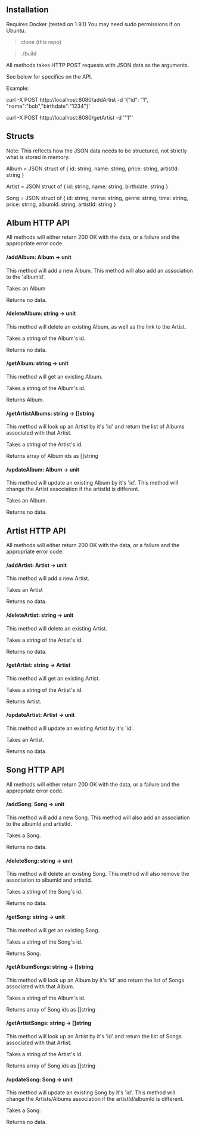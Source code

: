 ## Installation

Requires Docker (tested on 1.9.1)
You may need sudo permissions if on Ubuntu.

> clone (this repo)

> ./build

All methods takes HTTP POST requests with JSON data as the arguments.

See below for specifics on the API.

Example:

  curl -X POST http://localhost:8080/addArtist -d '{"id": "1", "name":"bob","birthdate":"1234"}'

  curl -X POST http://localhost:8080/getArtist -d '"1"'

## Structs

Note: This reflects how the JSON data needs to be structured, not strictly what is stored in memory.

Album = JSON struct of {
  id:       string,
  name:     string,
  price:    string,
  artistId: string
}

Artist = JSON struct of {
  id:        string,
  name:      string,
  birthdate: string
}

Song = JSON struct of {
  id:       string,
  name:     string,
  genre:    string,
  time:     string,
  price:    string,
  albumId:  string,
  artistId: string
}

## Album HTTP API

All methods will either return 200 OK with the data, or a failure and the appropriate error code.

#### /addAlbum: Album -> unit
This method will add a new Album.
This method will also add an association to the 'albumId'.

Takes an Album

Returns no data.

#### /deleteAlbum: string -> unit
This method will delete an existing Album, as well as the link to the Artist.

Takes a string of the Album's id.

Returns no data.

#### /getAlbum: string -> unit
This method will get an existing Album.

Takes a string of the Album's id.

Returns Album.

#### /getArtistAlbums: string -> []string
This method will look up an Artist by it's 'id' and return the list of Albums associated with that Artist.

Takes a string of the Artist's id.

Returns array of Album ids as []string

#### /updateAlbum: Album -> unit
This method will update an existing Album by it's 'id'.
This method will change the Artist association if the artistId is different.

Takes an Album.

Returns no data.

## Artist HTTP API

All methods will either return 200 OK with the data, or a failure and the appropriate error code.

#### /addArtist: Artist -> unit
This method will add a new Artist.

Takes an Artist

Returns no data.

#### /deleteArtist: string -> unit
This method will delete an existing Artist.

Takes a string of the Artist's id.

Returns no data.

#### /getArtist: string -> Artist
This method will get an existing Artist.

Takes a string of the Artist's id.

Returns Artist.

#### /updateArtist: Artist -> unit
This method will update an existing Artist by it's 'id'.

Takes an Artist.

Returns no data.

## Song HTTP API

All methods will either return 200 OK with the data, or a failure and the appropriate error code.

#### /addSong: Song -> unit
This method will add a new Song.
This method will also add an association to the albumId and artistId.

Takes a Song.

Returns no data.

#### /deleteSong: string -> unit
This method will delete an existing Song.
This method will also remove the association to albumId and artistId.

Takes a string of the Song's id.

Returns no data.

#### /getSong: string -> unit
This method will get an existing Song.

Takes a string of the Song's id.

Returns Song.

#### /getAlbumSongs: string -> []string
This method will look up an Album by it's 'id' and return the list of Songs associated with that Album.

Takes a string of the Album's id.

Returns array of Song ids as []string

#### /getArtistSongs: string -> []string
This method will look up an Artist by it's 'id' and return the list of Songs associated with that Artist.

Takes a string of the Artist's id.

Returns array of Song ids as []string

#### /updateSong: Song -> unit
This method will update an existing Song by it's 'id'.
This method will change the Artists/Albums association if the artistId/albumId is different.

Takes a Song.

Returns no data.
